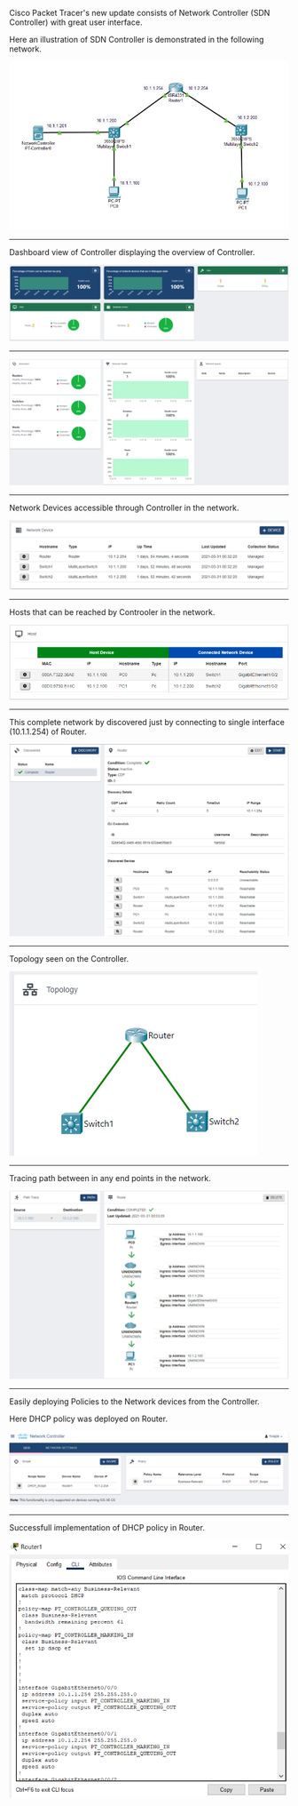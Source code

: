 Cisco Packet Tracer's new update consists of Network Controller (SDN Controller) with great user interface.

Here an illustration of SDN Controller is demonstrated in the following network.

![](SDN.png)


*******************************************************************************************************************************************************************************

Dashboard view of Controller displaying the overview of Controller.

![](Dashboard.png)


*******************************************************************************************************************************************************************************


![](Dashboard1.png)


*******************************************************************************************************************************************************************************

Network Devices accessible through Controller in the network.

![](Network_Devices.png)


*******************************************************************************************************************************************************************************

Hosts that can be reached by Controoler in the network.

![](Hosts.png)


*******************************************************************************************************************************************************************************

This complete network by discovered just by connecting to single interface (10.1.1.254) of Router.

![](Discovery.png)


*******************************************************************************************************************************************************************************

Topology seen on the Controller.

![](Topology.png)


*******************************************************************************************************************************************************************************

Tracing path between in any end points in the network.

![](Path_Trace.png)


*******************************************************************************************************************************************************************************

Easily deploying Policies to the Network devices from the Controller.

Here DHCP policy was deployed on Router.

![](Policy.png)


*******************************************************************************************************************************************************************************

Successfull implementation of DHCP policy in Router.

![](Router_CLI.png)
